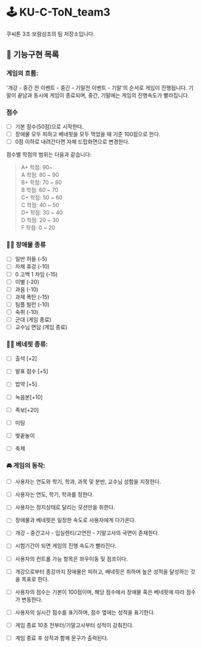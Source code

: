 # 🕹️ KU-C-ToN_team3
쿠씨톤 3조 보람삼조의 팀 저장소입니다.

## 🚀 기능구현 목록 

### 게임의 흐름: 
'개강 - 중간 전 이벤트 - 중간 - 기말전 이벤트 - 기말'의 순서로 게임이 진행됩니다.
기말이 끝남과 동시에 게임이 종료되며, 중간, 기말에는 게임의 진행속도가 빨라집니다.
### 점수
- [ ] 기본 점수(50점)으로 시작한다.
- [ ] 장애물 모두 피하고 베네핏을 모두 먹었을 때 기준 100점으로 한다.
- [ ] 0점 이하로 내려간다면 자체 드랍화면으로 변경한다.

점수별 학점의 범위는 다음과 같습니다:

> A+ 학점: 90~   
> A 학점: 80 ~ 90  
> B+ 학점: 70 ~ 80  
> B 학점:  60 ~ 70  
> C+ 학점:  50 ~ 60     
> C 학점:  40 ~ 50   
> D+ 학점:  30 ~ 40  
> D 학점:  20 ~ 30  
> F 학점:  0 ~ 20


### 🧘🏻‍ 장애물 종류

- [ ] 일반 허들 (-5)
- [ ] 자체 휴강 (-10)
- [ ] 0 고백 1 차임 (-15)
- [ ] 이별 (-20)
- [ ] 과음 (-10)
- [ ] 과제 폭탄 (-15)
- [ ] 팀플 빌런 (-10)
- [ ] 숙취 (-10)
- [ ] 군대 (게임 종료)
- [ ] 교수님 면담 (게임 종료)

### 🤾🏼‍ 베네핏 종류:
- [ ] 출석 [+2]
- [ ] 발표 점수 [+5]
- [ ] 밥약 [+5]
- [ ] 녹음본[+10] 
- [ ] 족보[+20]
- [ ] 미팅
- [ ] 벚꽅놀이
- [ ] 축제


### 🚘 게임의 동작: 
- [ ] 사용자는 연도와 학기, 학과, 과목 및 분반, 교수님 성함을 지정한다.
- [ ] 사용자는 연도, 학기, 학과를 정한다.

- [ ] 사용자는 정지상태로 달리는 모션만을 취한다.
- [ ] 장애물과 베네핏은 일정한 속도로 사용자에게 다가온다. 
- [ ] 개강 - 중간고사 - 입실렌티/고연전 - 기말고사의 국면이 존재한다.
- [ ] 시험기간이 되면 게임의 진행 속도가 빨라진다.
- [ ] 사용자의 컨트롤 가능 항목은 좌우이동 및 점프이다.
- [ ] 개강으로부터 종강까지 장애물은 피하고, 베네핏은 취하며 높은 성적을 달성하는 것을 목표로 한다.
- [ ] 사용자의 점수는 기본이 100점이며, 해당 점수에서 장애물 혹은 베네핏에 따라 점수가 변동한다.
- [ ] 사용자의 실시간 점수를 표기하며, 점수 옆에는 성적을 표기한다.
- [ ] 게임 종료 10초 전부터/기말고사부터 성적이 감춰진다.
- [ ] 게임 종료 후 성적과 함께 문구가 출력된다.

